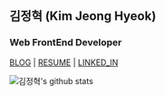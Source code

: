 ## 김정혁 (Kim Jeong Hyeok)

### Web FrontEnd Developer

[BLOG](https://zereight.tistory.com) | [RESUME](https://zereight.notion.site/_-199bf9648d0048d39323cc730da0a8dc) | [LINKED_IN](https://www.linkedin.com/in/kim-jeong-hyeok-14635519a/)


![김정혁's github stats](https://github-readme-stats.vercel.app/api?username=zereight&show_icons=true)
